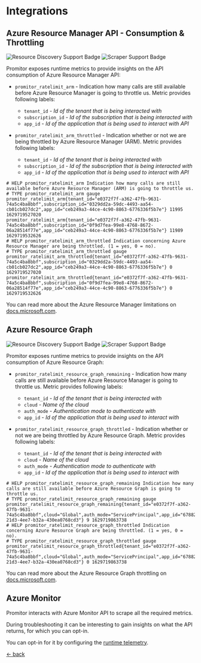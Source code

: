 # Integrations

## Azure Resource Manager API - Consumption & Throttling

![Resource Discovery Support Badge](https://img.shields.io/badge/Support%20for%20Resource%20Discovery-No-red.svg)
![Scraper Support Badge](https://img.shields.io/badge/Support%20for%20Scraper-Yes-green.svg)

Promitor exposes runtime metrics to provide insights on the API consumption of
Azure Resource Manager API:

- `promitor_ratelimit_arm` - Indication how many calls are still available before
  Azure Resource Manager is going to throttle us. Metric provides following labels:
    - `tenant_id` - _Id of the tenant that is being interacted with_
    - `subscription_id` - _Id of the subscription that is being interacted with_
    - `app_id` - _Id of the application that is being used to interact with API_

- `promitor_ratelimit_arm_throttled` - Indication whether or not we are being throttled by Azure Resource Manager
 (ARM). Metric provides following labels:
    - `tenant_id` - _Id of the tenant that is being interacted with_
    - `subscription_id` - _Id of the subscription that is being interacted with_
    - `app_id` - _Id of the application that is being used to interact with API_

```text
# HELP promitor_ratelimit_arm Indication how many calls are still available before Azure Resource Manager (ARM) is going to throttle us.
# TYPE promitor_ratelimit_arm gauge
promitor_ratelimit_arm{tenant_id="e0372f7f-a362-47fb-9631-74a5c4ba8bbf",subscription_id="0329dd2a-59dc-4493-aa54-cb01cb027dc2",app_id="ceb249a3-44ce-4c90-8863-6776336f5b7e"} 11995 1629719527020
promitor_ratelimit_arm{tenant_id="e0372f7f-a362-47fb-9631-74a5c4ba8bbf",subscription_id="0f9d7fea-99e8-4768-8672-06a28514f77e",app_id="ceb249a3-44ce-4c90-8863-6776336f5b7e"} 11989 1629719532626
# HELP promitor_ratelimit_arm_throttled Indication concerning Azure Resource Manager are being throttled. (1 = yes, 0 = no).
# TYPE promitor_ratelimit_arm_throttled gauge
promitor_ratelimit_arm_throttled{tenant_id="e0372f7f-a362-47fb-9631-74a5c4ba8bbf",subscription_id="0329dd2a-59dc-4493-aa54-cb01cb027dc2",app_id="ceb249a3-44ce-4c90-8863-6776336f5b7e"} 0 1629719527020
promitor_ratelimit_arm_throttled{tenant_id="e0372f7f-a362-47fb-9631-74a5c4ba8bbf",subscription_id="0f9d7fea-99e8-4768-8672-06a28514f77e",app_id="ceb249a3-44ce-4c90-8863-6776336f5b7e"} 0 1629719532626
```

You can read more about the Azure Resource Manager limitations on [docs.microsoft.com](https://docs.microsoft.com/en-us/azure/azure-resource-manager/resource-manager-request-limits).

## Azure Resource Graph

![Resource Discovery Support Badge](https://img.shields.io/badge/Support%20for%20Resource%20Discovery-Yes-green.svg)
![Scraper Support Badge](https://img.shields.io/badge/Support%20for%20Scraper-No-red.svg)

Promitor exposes runtime metrics to provide insights on the API consumption of
Azure Resource Graph:

- `promitor_ratelimit_resource_graph_remaining` - Indication how many calls are still available before
  Azure Resource Manager is going to throttle us. Metric provides following labels:
    - `tenant_id` - _Id of the tenant that is being interacted with_
    - `cloud` - _Name of the cloud_
    - `auth_mode` - _Authentication mode to authenticate with_
    - `app_id` - _Id of the application that is being used to interact with_

- `promitor_ratelimit_resource_graph_throttled` - Indication whether or not we are being throttled by Azure Resource
 Graph. Metric provides following labels:
    - `tenant_id` - _Id of the tenant that is being interacted with_
    - `cloud` - _Name of the cloud_
    - `auth_mode` - _Authentication mode to authenticate with_
    - `app_id` - _Id of the application that is being used to interact with_

```text
# HELP promitor_ratelimit_resource_graph_remaining Indication how many calls are still available before Azure Resource Graph is going to throttle us.
# TYPE promitor_ratelimit_resource_graph_remaining gauge
promitor_ratelimit_resource_graph_remaining{tenant_id="e0372f7f-a362-47fb-9631-74a5c4ba8bbf",cloud="Global",auth_mode="ServicePrincipal",app_id="67882a00-21d3-4ee7-b32a-430ea0768cd3"} 9 1629719863738
# HELP promitor_ratelimit_resource_graph_throttled Indication concerning Azure Resource Graph are being throttled. (1 = yes, 0 = no).
# TYPE promitor_ratelimit_resource_graph_throttled gauge
promitor_ratelimit_resource_graph_throttled{tenant_id="e0372f7f-a362-47fb-9631-74a5c4ba8bbf",cloud="Global",auth_mode="ServicePrincipal",app_id="67882a00-21d3-4ee7-b32a-430ea0768cd3"} 0 1629719863738
```

You can read more about the Azure Resource Graph throttling on [docs.microsoft.com](https://docs.microsoft.com/en-us/azure/governance/resource-graph/overview#throttling).

## Azure Monitor

Promitor interacts with Azure Monitor API to scrape all the required metrics.

During troubleshooting it can be interesting to gain insights on what the API returns, for which you can opt-in.

You can opt-in for it by configuring the [runtime telemetry](scraping/runtime-configuration.md#azure-monitor).

[&larr; back](../index.md)
